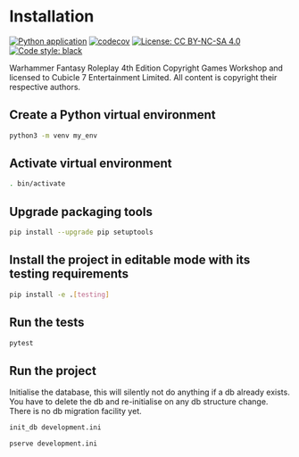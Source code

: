 Installation
============

[![Python application](https://github.com/davismr/wfrp.character/actions/workflows/python-app.yml/badge.svg?branch=main)](https://github.com/davismr/wfrp.character/actions/workflows/python-app.yml)
[![codecov](https://codecov.io/gh/davismr/wfrp.character/branch/main/graph/badge.svg?token=8U307XOQEW)](https://codecov.io/gh/davismr/wfrp.character)
[![License: CC BY-NC-SA 4.0](https://img.shields.io/badge/License-CC%20BY--NC--SA%204.0-lightgrey.svg)](https://creativecommons.org/licenses/by-nc-sa/4.0/)
[![Code style: black](https://img.shields.io/badge/code%20style-black-000000.svg)](https://github.com/python/black)

Warhammer Fantasy Roleplay 4th Edition Copyright Games Workshop and licensed to Cubicle 7 Entertainment Limited.
All content is copyright their respective authors.

Create a Python virtual environment
-----------------------------------

```bash
python3 -m venv my_env
```

Activate virtual environment
----------------------------

```bash
. bin/activate
```

Upgrade packaging tools
-----------------------

```bash
pip install --upgrade pip setuptools
```

Install the project in editable mode with its testing requirements
------------------------------------------------------------------

```bash
pip install -e .[testing]
```

Run the tests
-------------

```bash
pytest
```

Run the project
---------------
Initialise the database, this will silently not do anything if a db already exists.
You have to delete the db and re-initialise on any db structure change. There is no db
migration facility yet.
```bash
init_db development.ini
```

```bash
pserve development.ini
```
